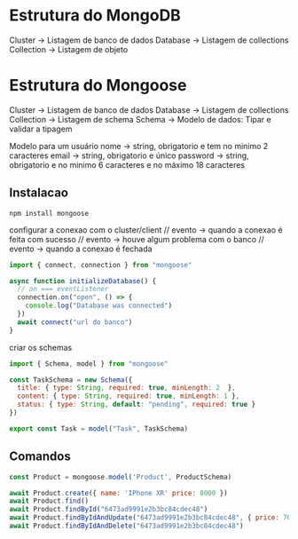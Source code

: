 # Estrutura do MongoDB

Cluster -> Listagem de banco de dados
Database -> Listagem de collections
Collection -> Listagem de objeto

# Estrutura do Mongoose

Cluster -> Listagem de banco de dados
Database -> Listagem de collections
Collection -> Listagem de schema
Schema -> Modelo de dados: Tipar e validar a tipagem

Modelo para um usuário
nome -> string, obrigatorio e tem no minimo 2 caracteres
email -> string, obrigatorio e único
password -> string, obrigatorio e no minimo 6 caracteres e no máximo 18 caracteres

## Instalacao

```
npm install mongoose
```

configurar a conexao com o cluster/client
// evento -> quando a conexao é feita com sucesso
// evento -> houve algum problema com o banco
// evento -> quando a conexao é fechada
```typescript
import { connect, connection } from "mongoose"

async function initializeDatabase() {
  // on === eventListener
  connection.on("open", () => {
    console.log("Database was connected")
  })
  await connect("url do banco")
}

```

criar os schemas
```js
import { Schema, model } from "mongoose"

const TaskSchema = new Schema({
  title: { type: String, required: true, minLength: 2  },
  content: { type: String, required: true, minLength: 1 },
  status: { type: String, default: "pending", required: true }
})

export const Task = model("Task", TaskSchema)
```

## Comandos
```js
const Product = mongoose.model('Product', ProductSchema)

await Product.create({ name: 'IPhone XR' price: 8000 })
await Product.find()
await Product.findById("6473ad9991e2b3bc84cdec48")
await Product.findByIdAndUpdate("6473ad9991e2b3bc84cdec48", { price: 7000 })
await Product.findByIdAndDelete("6473ad9991e2b3bc84cdec48")
```